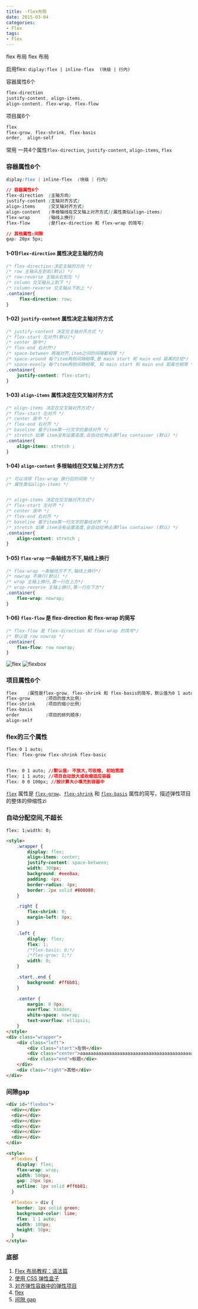 ```yaml
---
title: -flex布局
date: 2015-03-04
categories: 
- Flex
tags:
- Flex
---
```

flex 布局
flex 布局

启用flex:   `diplay:flex | inline-flex  (块级 | 行内)`

容器属性6个

```css
flex-direction
justify-content, align-items, 
align-content, flex-wrap, flex-flow
```

项目属6个

```css
flex   
flex-grow, flex-shrink, flex-basis
order,  align-self
```

常用 一共4个属性`flex-direction`, `justify-content`, `align-items`, `flex`

<!-- more -->

### 容器属性6个

```css
diplay:flex | inline-flex  (块级 | 行内)

// 容器属性6个
flex-direction  (主轴方向)
justify-content (主轴对齐方式)
align-items     (交叉轴对齐方式)
align-content   (多根轴线在交叉轴上对齐方式)(属性类似align-items)
flex-wrap       (轴线上换行)
flex-flow       (是flex-direction 和 flex-wrap 的简写)

// 其他属性:间隙
gap: 20px 5px;
```

#### 1-01)`flex-direction` 属性决定主轴的方向

```css
/* flex-direction:决定主轴的方向 */
/* row 主轴从左到右(默认) */
/* row-reverse 主轴从右到左 */
/* column 交叉轴从上到下 */
/* column-reverse 交叉轴从下到上 */       
.container{
	 flex-direction: row;
}
```

#### 1-02) `justify-content`  属性决定主轴对齐方式

```css
/* justify-content 决定在主轴对齐方式 */
/* flex-start 左对齐(默认)*/
/* center 居中*/
/* flex-end 右对齐*/
/* space-between 两端对齐,item之间的间隔都相等 */
/* space-around 每个item两侧间隔相等,是 main start 和 main end 距离的2倍*/
/* space-evenly 每个item两侧间隔相等, 和 main start 和 main end 距离也相等 */
.container{ 
    justify-content: flex-start;
}
```

#### 1-03) `align-items`   属性决定在交叉轴对齐方式

```css
/* align-items 决定在交叉轴对齐方式*/
/* flex-start 左对齐 */
/* center 居中 */
/* flex-end 右对齐 */
/* baseline 基于item第一行文字的基线对齐 */
/* stretch 如果 item没有设置高度,会自动拉伸占满flex container (默认) */
.container{ 
	align-items: stretch ;
}
```

#### 1-04) `align-content` 多根轴线在交叉轴上对齐方式

```css
/* 可以消除 flex-wrap 换行后的间隙 */
/* 属性类似align-items */


/* align-items 决定在交叉轴对齐方式*/
/* flex-start 左对齐 */
/* center 居中 */
/* flex-end 右对齐 */
/* baseline 基于item第一行文字的基线对齐 */
/* stretch 如果 item没有设置高度,会自动拉伸占满flex container (默认) */
.container{ 
	align-content: stretch ;
}
```

#### 1-05) `flex-wrap`  一条轴线方不下,轴线上换行

```css
/* flex-wrap 一条轴线方不下,轴线上换行*/
/* nowrap 不换行(默认) */
/* wrap 主轴上换行,第一行在上方*/
/* wrap-reverse 主轴上换行,第一行在下方*/
.container{ 
	flex-wrap: nowrap;
}		
```

#### 1-06) `flex-flow` 是 flex-direction 和 flex-wrap 的简写

```css
/* flex-flow 是 flex-direction 和 flex-wrap 的简写*/
/* 默认值 row nowrap */
.container{ 
	flex-flow: row nowrap;
}
```



![flex](/img/css/flex/flex.png "flex")
![flexbox](/img/css/flex/flexbox.png "flexbox")

### 项目属性6个

```css
flex    (属性是flex-grow, flex-shrink 和 flex-basis的简写，默认值为0 1 auto。后两个属性可选。)
flex-grow      (项目的放大比例)
flex-shrink    (项目的缩小比例)
flex-basis
order          (项目的排列顺序)
align-self
```



### flex的三个属性

```css
flex:0 1 auto;
flex: flex-grow flex-shrink flex-basic


flex: 0 1 auto; //默认值: 不放大,可收缩, 初始宽度
flex: 1 1 auto; //项目自动放大或收缩适应容器
flex: 0 0 100px; //按计算大小填充到容器中
```

[`flex`](https://developer.mozilla.org/zh-CN/docs/Web/CSS/flex) 属性是 [`flex-grow`](https://developer.mozilla.org/zh-CN/docs/Web/CSS/flex-grow)、[`flex-shrink`](https://developer.mozilla.org/zh-CN/docs/Web/CSS/flex-shrink) 和 [`flex-basis`](https://developer.mozilla.org/zh-CN/docs/Web/CSS/flex-basis) 属性的简写，描述弹性项目的整体的伸缩性zi

###  自动分配空间,不超长

`flex: 1;width: 0;`

```html
<style>
    .wrapper {
        display: flex;
        align-items: center;
        justify-content: space-between;
        width: 300px;
        background: #eee8aa;
        padding: 4px;
        border-radius: 4px;
        border: 2px solid #808080;
    }

    .right {
        flex-shrink: 0;
        margin-left: 8px;
    }

    .left {
        display: flex;
        flex: 1;
        /*flex-basis: 0;*/
        /*flex-grow: 1;*/
        width: 0;
    }

    .start,.end {
        background: #ff6b81;
    }

    .center {
        margin: 0 8px;
        overflow: hidden;
        white-space: nowrap;
        text-overflow: ellipsis;
    }
</style>
<div class="wrapper">
    <div class="left">
        <div class="start">左侧</div>
        <div class="center">aaaaaaaaaaaaaaaaaaaaaaaaaaaaaaaaaaaaaaaaaaaaaa</div>
        <div class="end">标题</div>
    </div>
    <div class="right">其他</div>
</div>
```

### 间隙gap

```html
<div id="flexbox">
  <div></div>
  <div></div>
  <div></div>
  <div></div>
  <div></div>
  <div></div>
</div>

<style>
  #flexbox {
    display: flex;
    flex-wrap: wrap;
    width: 500px;
    gap: 20px 5px;
    outline: 1px solid #ff6b81;
  }

  #flexbox > div {
    border: 1px solid green;
    background-color: lime;
    flex: 1 1 auto;
    width: 100px;
    height: 50px;
  }
</style>

```



### 底部

1. [Flex 布局教程：语法篇](https://www.ruanyifeng.com/blog/2015/07/flex-grammar.html)
2. [使用 CSS 弹性盒子](https://developer.mozilla.org/zh-CN/docs/conflicting/Web/CSS/CSS_Flexible_Box_Layout/Basic_Concepts_of_Flexbox/ "使用 CSS 弹性盒子")
3. [对齐弹性容器中的弹性项目](https://developer.mozilla.org/ca/docs/Web/CSS/CSS_Flexible_Box_Layout/Aligning_Items_in_a_Flex_Container "对齐弹性容器中的弹性项目")
4. [flex](https://philipwalton.github.io/solved-by-flexbox/ "flex")
5. [间隙 gap](https://developer.mozilla.org/zh-CN/docs/Web/CSS/gap)



























